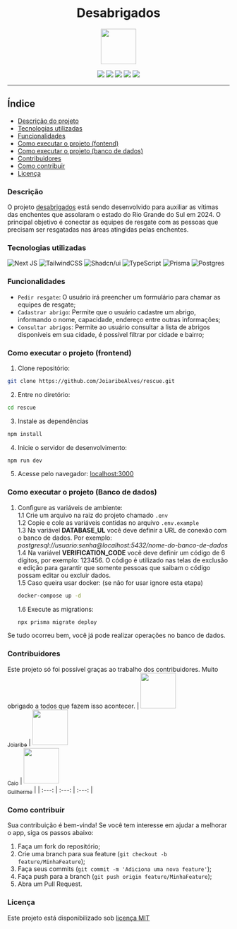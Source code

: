 <div align="center">

# Desabrigados

<img src="./.github/images/logo-blue.png" width="80px" /><br />
</div>

<div align="center">
 <img src="https://img.shields.io/badge/Status-Em%20desenvolvimento-blue" />
 <img src="https://img.shields.io/badge/Licença-MIT-green" />
 <img src="https://img.shields.io/badge/PRs-Bem%20vidas-red" />
 <img src="https://img.shields.io/github/forks/JoiaribeAlves/rescue" />
 <img src="https://img.shields.io/github/stars/JoiaribeAlves/rescue" />
</div>

---

## Índice

- [Descrição do projeto](#descricao)<br />
- [Tecnologias utilizadas](#tecnologias)<br />
- [Funcionalidades](#funcionalidades)<br />
- [Como executar o projeto (fontend)](#como-executar-frontend)<br />
- [Como executar o projeto (banco de dados)](#como-executar-banco-de-dados)<br />
- [Contribuidores](#contribuidores)<br />
- [Como contribuir](#como-contribuir)<br />
- [Licença](#licenca)<br />

<div id="descricao">

### Descrição

O projeto <a href="https://desabrigados.com.br">desabrigados</a> está sendo  desenvolvido para auxiliar as vítimas das enchentes que assolaram o estado do Rio Grande do Sul em 2024. O principal objetivo é conectar as equipes de resgate com as pessoas que precisam ser resgatadas nas áreas atingidas pelas enchentes.
</div>

<div id="tecnologias">

### Tecnologias utilizadas

![Next JS](https://img.shields.io/badge/Next-black?style=for-the-badge&logo=next.js&logoColor=white)
![TailwindCSS](https://img.shields.io/badge/tailwindcss-%2338B2AC.svg?style=for-the-badge&logo=tailwind-css&logoColor=white)
![Shadcn/ui](https://img.shields.io/badge/Shadcn/ui-black.svg?style=for-the-badge&logo=shadcn/ui&logoColor=white)
![TypeScript](https://img.shields.io/badge/typescript-%23007ACC.svg?style=for-the-badge&logo=typescript&logoColor=white)
![Prisma](https://img.shields.io/badge/Prisma-3982CE?style=for-the-badge&logo=Prisma&logoColor=white)
![Postgres](https://img.shields.io/badge/postgres-%23316192.svg?style=for-the-badge&logo=postgresql&logoColor=white)
</div>

<div id="funcionalidades">

### Funcionalidades

- `Pedir resgate`: O usuário irá preencher um formulário para chamar as equipes de resgate;
- `Cadastrar abrigo`: Permite que o usuário cadastre um abrigo, informando o nome, capacidade, endereço entre outras informações;
- `Consultar abrigos`: Permite ao usuário consultar a lista de abrigos disponíveis em sua cidade, é possível filtrar por cidade e bairro;

</div>

<div id="como-executar-frontend">

### Como executar o projeto (frontend)

1. Clone repositório:

```bash
git clone https://github.com/JoiaribeAlves/rescue.git
```

2. Entre no diretório:

```bash
cd rescue
```

3. Instale as dependências

```bash
npm install
```

4. Inicie o servidor de desenvolvimento:

```bash
npm run dev
```

5. Acesse pelo navegador: [localhost:3000](http://localhost:3000)

</div>

<div id="como-executar-banco-de-dados">

### Como executar o projeto (Banco de dados)

1. Configure as variáveis de ambiente:<br />
1.1 Crie um arquivo na raiz do projeto chamado `.env`<br />
1.2 Copie e cole as variáveis contidas no arquivo `.env.example`<br />
1.3 Na variável **DATABASE_UL** você deve definir a URL de conexão com o banco de dados. Por exemplo: *postgresql://usuario:senha@localhost:5432/nome-do-banco-de-dados*<br />
1.4 Na variável **VERIFICATION_CODE** você deve definir um código de 6 dígitos, por exemplo: 123456. O código é utilizado nas telas de exclusão e edição para garantir que somente pessoas que saibam o código possam editar ou excluir dados.<br />
1.5 Caso queira usar docker: (se não for usar ignore esta etapa)<br />

	```bash
	docker-compose up -d
	```

	1.6 Execute as migrations: <br />

	```bash
	npx prisma migrate deploy
	```

Se tudo ocorreu bem, você já pode realizar operações no banco de dados.
</div>

<div id="contribuidores">

### Contribuidores

Este projeto só foi possível graças ao trabalho dos contribuidores. Muito obrigado a todos que fazem isso acontecer.
| [<img loading="lazy" src="https://avatars.githubusercontent.com/u/102931920?v=4" width=80><br><sub>Joiaribe</sub>](https://github.com/JoiaribeAlves) | [<img loading="lazy" src="https://avatars.githubusercontent.com/u/115363966?v=4" width=80><br><sub>Caio</sub>](https://github.com/CaioMMendes) | [<img loading="lazy" src="https://avatars.githubusercontent.com/u/8629694?v=4" width=80><br><sub>Guilherme</sub>](https://github.com/gbflores) |
| :---: | :---: | :---: |
</div>

<div id="como-contribuir">

### Como contribuir

Sua contribuição é bem-vinda! Se você tem interesse em ajudar a melhorar o app, siga os passos abaixo:

1. Faça um fork do repositório;
2. Crie uma branch para sua feature (`git checkout -b feature/MinhaFeature`);
3. Faça seus commits (`git commit -m 'Adiciona uma nova feature'`);
4. Faça push para a branch (`git push origin feature/MinhaFeature`);
5. Abra um Pull Request.

</div>

<div id="licenca">

### Licença

Este projeto está disponibilizado sob [licença MIT](https://github.com/JoiaribeAlves/rescue/blob/main/License)
</div>
